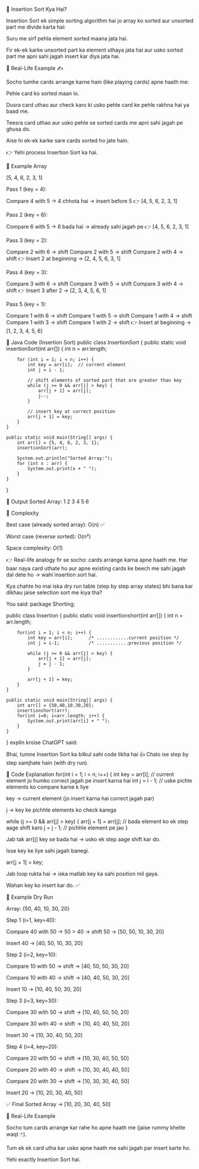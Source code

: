 🔹 Insertion Sort Kya Hai?

Insertion Sort ek simple sorting algorithm hai jo array ko sorted aur unsorted part me divide karta hai:

Suru me sirf pehla element sorted maana jata hai.

Fir ek-ek karke unsorted part ka element uthaya jata hai aur usko sorted part me apni sahi jagah insert kar diya jata hai.

🔹 Real-Life Example ✍️

Socho tumhe cards arrange karne hain (like playing cards) apne haath me:

Pehle card ko sorted maan lo.

Dusra card uthao aur check karo ki usko pehle card ke pehle rakhna hai ya baad me.

Teesra card uthao aur usko pehle se sorted cards me apni sahi jagah pe ghusa do.

Aise hi ek-ek karke sare cards sorted ho jate hain.

👉 Yehi process Insertion Sort ka hai.

🔹 Example Array

[5, 4, 6, 2, 3, 1]

Pass 1 (key = 4):

Compare 4 with 5 → 4 chhota hai → insert before 5
👉 [4, 5, 6, 2, 3, 1]

Pass 2 (key = 6):

Compare 6 with 5 → 6 bada hai → already sahi jagah pe
👉 [4, 5, 6, 2, 3, 1]

Pass 3 (key = 2):

Compare 2 with 6 → shift
Compare 2 with 5 → shift
Compare 2 with 4 → shift
👉 Insert 2 at beginning → [2, 4, 5, 6, 3, 1]

Pass 4 (key = 3):

Compare 3 with 6 → shift
Compare 3 with 5 → shift
Compare 3 with 4 → shift
👉 Insert 3 after 2 → [2, 3, 4, 5, 6, 1]

Pass 5 (key = 1):

Compare 1 with 6 → shift
Compare 1 with 5 → shift
Compare 1 with 4 → shift
Compare 1 with 3 → shift
Compare 1 with 2 → shift
👉 Insert at beginning → [1, 2, 3, 4, 5, 6]

🔹 Java Code (Insertion Sort)
public class InsertionSort {
    public static void insertionSort(int arr[]) {
        int n = arr.length;

        for (int i = 1; i < n; i++) {
            int key = arr[i];  // current element
            int j = i - 1;

            // shift elements of sorted part that are greater than key
            while (j >= 0 && arr[j] > key) {
                arr[j + 1] = arr[j];
                j--;
            }

            // insert key at correct position
            arr[j + 1] = key;
        }
    }

    public static void main(String[] args) {
        int arr[] = {5, 4, 6, 2, 3, 1};
        insertionSort(arr);

        System.out.println("Sorted Array:");
        for (int x : arr) {
            System.out.print(x + " ");
        }
    }
}

🔹 Output
Sorted Array:
1 2 3 4 5 6

🔹 Complexity

Best case (already sorted array): O(n) ✅

Worst case (reverse sorted): O(n²)

Space complexity: O(1)

👉 Real-life analogy fir se socho: cards arrange karna apne haath me.
Har baar naya card uthate ho aur apne existing cards ke beech me sahi jagah dal dete ho → wahi insertion sort hai.

Kya chahte ho mai iska dry run table (step by step array states) bhi bana kar dikhau jaise selection sort me kiya tha?

You said:
package Shorting;

public class Insertion {
    public static void insertionshort(int arr[]) {
        int n = arr.length;

        for(int i = 1; i < n; i++) {
            int key = arr[i];      /* ............current position */
            int j = i-1;           /* ............previous position */

            while (j >= 0 && arr[j] > key) {
                arr[j + 1] = arr[j];
                j = j - 1;
            }
            
            arr[j + 1] = key;
        }
    }

    public static void main(String[] args) {
        int arr[] = {50,40,10,30,20};
        insertionshort(arr);
        for(int i=0; i<arr.length; i++) {
            System.out.print(arr[i] + " ");
        }
    }
}    explin kroise
ChatGPT said:

Bhai, tumne Insertion Sort ka bilkul sahi code likha hai 👍
Chalo ise step by step samjhate hain (with dry run).

📌 Code Explanation
for(int i = 1; i < n; i++) {
    int key = arr[i];      // current element jo humko correct jagah pe insert karna hai
    int j = i - 1;         // uske pichle elements ko compare karne k liye


key → current element (jo insert karna hai correct jagah par)

j → key ke pichhle elements ko check karega

while (j >= 0 && arr[j] > key) {
    arr[j + 1] = arr[j];   // bada element ko ek step aage shift karo
    j = j - 1;             // pichhle element pe jao
}


Jab tak arr[j] key se bada hai → usko ek step aage shift kar do.

Isse key ke liye sahi jagah banegi.

arr[j + 1] = key;


Jab loop rukta hai → iska matlab key ka sahi position mil gaya.

Wahan key ko insert kar do. ✅

📌 Example Dry Run

Array: {50, 40, 10, 30, 20}

Step 1 (i=1, key=40):

Compare 40 with 50 → 50 > 40 → shift 50 → [50, 50, 10, 30, 20]

Insert 40 → [40, 50, 10, 30, 20]

Step 2 (i=2, key=10):

Compare 10 with 50 → shift → [40, 50, 50, 30, 20]

Compare 10 with 40 → shift → [40, 40, 50, 30, 20]

Insert 10 → [10, 40, 50, 30, 20]

Step 3 (i=3, key=30):

Compare 30 with 50 → shift → [10, 40, 50, 50, 20]

Compare 30 with 40 → shift → [10, 40, 40, 50, 20]

Insert 30 → [10, 30, 40, 50, 20]

Step 4 (i=4, key=20):

Compare 20 with 50 → shift → [10, 30, 40, 50, 50]

Compare 20 with 40 → shift → [10, 30, 40, 40, 50]

Compare 20 with 30 → shift → [10, 30, 30, 40, 50]

Insert 20 → [10, 20, 30, 40, 50]

✅ Final Sorted Array → [10, 20, 30, 40, 50]

📌 Real-Life Example

Socho tum cards arrange kar rahe ho apne haath me (jaise rummy khelte waqt 🃏).

Tum ek ek card utha kar usko apne haath me sahi jagah par insert karte ho.

Yehi exactly Insertion Sort hai.